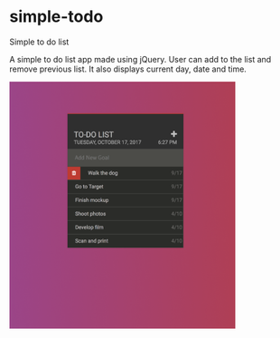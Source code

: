 # simple-todo
Simple to do list

A simple to do list app made using jQuery. User can add to the list and remove previous list. It also displays current day, date and time.

<img src="https://github.com/rookie-cookie/simple-todo/blob/master/screenshot.png" width="400px">
